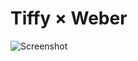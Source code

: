 # Tiffy × Weber
![Screenshot](https://github.com/bpweber/tiffy__x__weber/blob/master/2020-02-09_09.05.19.png)
